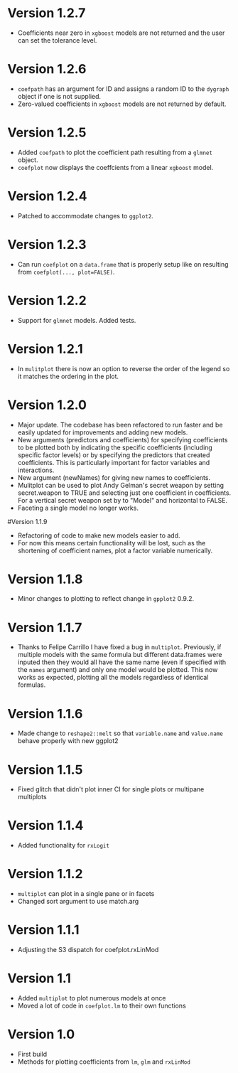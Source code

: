 # Version 1.2.7
- Coefficients near zero in `xgboost` models are not returned and the user can set the tolerance level.

# Version 1.2.6
- `coefpath` has an argument for ID and assigns a random ID to the `dygraph` object if one is not supplied.
- Zero-valued coefficients in `xgboost` models are not returned by default.

# Version 1.2.5
- Added `coefpath` to plot the coefficient path resulting from a `glmnet` object.
- `coefplot` now displays the coeffcients from a linear `xgboost` model.

# Version 1.2.4
- Patched to accommodate changes to `ggplot2`.

# Version 1.2.3
- Can run `coefplot` on a `data.frame` that is properly setup like on resulting from `coefplot(..., plot=FALSE)`.

# Version 1.2.2
- Support for `glmnet` models.  Added tests.

# Version 1.2.1
- In `mulitplot` there is now an option to reverse the order of the legend so it matches the ordering in the plot.

# Version 1.2.0
- Major update.  The codebase has been refactored to run faster and be easily updated for improvements and adding new models.
- New arguments (predictors and coefficients) for specifying coefficients to be plotted both by indicating the specific coefficients (including specific factor levels) or by specifying the predictors that created coefficients.  This is particularly important for factor variables and interactions.
- New argument (newNames) for giving new names to coefficients.
- Mulitplot can be used to plot Andy Gelman's secret weapon by setting secret.weapon to TRUE and selecting just one coefficient in coefficients.  For a vertical secret weapon set by to "Model" and horizontal to FALSE.
- Faceting a single model no longer works.


#Version 1.1.9
- Refactoring of code to make new models easier to add.
- For now this means certain functionality will be lost, such as the shortening of coefficient names, plot a factor variable numerically.

# Version 1.1.8
- Minor changes to plotting to reflect change in `gpplot2` 0.9.2.

# Version 1.1.7
- Thanks to Felipe Carrillo I have fixed a bug in `multiplot`.  Previously, if multiple models with the same formula but different data.frames were inputed then they would all have the same name (even if specified with the `names` argument) and only one model would be plotted.  This now works as expected, plotting all the models regardless of identical formulas.

# Version 1.1.6
- Made change to `reshape2::melt` so that `variable.name` and `value.name` behave properly with new ggplot2

# Version 1.1.5
- Fixed glitch that didn't plot inner CI for single plots or multipane multiplots

# Version 1.1.4
- Added functionality for `rxLogit`

# Version 1.1.2
- `multiplot` can plot in a single pane or in facets
- Changed sort argument to use match.arg

# Version 1.1.1
- Adjusting the S3 dispatch for coefplot.rxLinMod

# Version 1.1
- Added `multiplot` to plot numerous models at once
- Moved a lot of code in `coefplot.lm` to their own functions

# Version 1.0
- First build
- Methods for plotting coefficients from `lm`, `glm` and `rxLinMod`